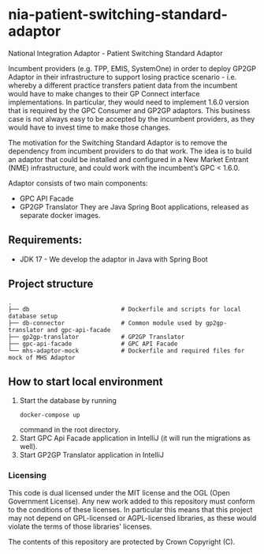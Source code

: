 # nia-patient-switching-standard-adaptor
National Integration Adaptor - Patient Switching Standard Adaptor

Incumbent providers (e.g. TPP, EMIS, SystemOne) in order to deploy GP2GP Adaptor in their infrastructure
to support losing practice scenario - i.e. whereby a different practice transfers patient data from the incumbent
would have to make changes to their GP Connect interface implementations.
In particular, they would need to implement 1.6.0 version that is required by the GPC Consumer and GP2GP adaptors. 
This business case is not always easy to be accepted by the incumbent providers, as they would have to invest time to make those changes.

The motivation for the Switching Standard Adaptor is to remove the dependency from incumbent providers to do that work.
The idea is to build an adaptor that could be installed and configured in a New Market Entrant (NME) infrastructure,
and could work with the incumbent’s GPC < 1.6.0.

Adaptor consists of two main components:
- GPC API Facade
- GP2GP Translator
They are Java Spring Boot applications, released as separate docker images.

## Requirements:

* JDK 17 - We develop the adaptor in Java with Spring Boot

## Project structure

    .
    ├── db                          # Dockerfile and scripts for local database setup
    ├── db-connector                # Common module used by gp2gp-translator and gpc-api-facade
    ├── gp2gp-translator            # GP2GP Translator
    ├── gpc-api-facade              # GPC API Facade
    └── mhs-adaptor-mock            # Dockerfile and required files for mock of MHS Adaptor

## How to start local environment
1. Start the database by running 
    ```shell script
    docker-compose up
    ```
   command in the root directory.
2. Start GPC Api Facade application in IntelliJ (it will run the migrations as well).
3. Start GP2GP Translator application in IntelliJ

### Licensing
This code is dual licensed under the MIT license and the OGL (Open Government License).
Any new work added to this repository must conform to the conditions of these licenses.
In particular this means that this project may not depend on GPL-licensed or AGPL-licensed libraries,
as these would violate the terms of those libraries' licenses.

The contents of this repository are protected by Crown Copyright (C).
